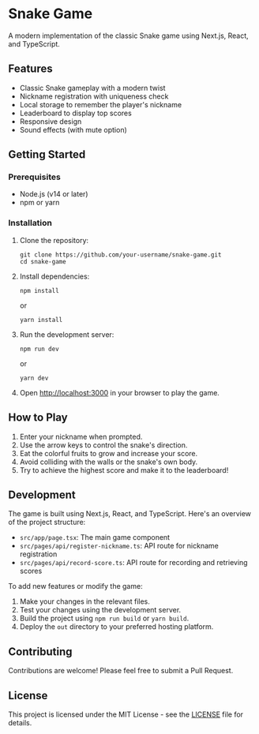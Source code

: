 # Snake Game

A modern implementation of the classic Snake game using Next.js, React, and TypeScript.

## Features

- Classic Snake gameplay with a modern twist
- Nickname registration with uniqueness check
- Local storage to remember the player's nickname
- Leaderboard to display top scores
- Responsive design
- Sound effects (with mute option)

## Getting Started

### Prerequisites

- Node.js (v14 or later)
- npm or yarn

### Installation

1. Clone the repository:
   ```
   git clone https://github.com/your-username/snake-game.git
   cd snake-game
   ```

2. Install dependencies:
   ```
   npm install
   ```
   or
   ```
   yarn install
   ```

3. Run the development server:
   ```
   npm run dev
   ```
   or
   ```
   yarn dev
   ```

4. Open [http://localhost:3000](http://localhost:3000) in your browser to play the game.

## How to Play

1. Enter your nickname when prompted.
2. Use the arrow keys to control the snake's direction.
3. Eat the colorful fruits to grow and increase your score.
4. Avoid colliding with the walls or the snake's own body.
5. Try to achieve the highest score and make it to the leaderboard!

## Development

The game is built using Next.js, React, and TypeScript. Here's an overview of the project structure:

- `src/app/page.tsx`: The main game component
- `src/pages/api/register-nickname.ts`: API route for nickname registration
- `src/pages/api/record-score.ts`: API route for recording and retrieving scores

To add new features or modify the game:

1. Make your changes in the relevant files.
2. Test your changes using the development server.
3. Build the project using `npm run build` or `yarn build`.
4. Deploy the `out` directory to your preferred hosting platform.

## Contributing

Contributions are welcome! Please feel free to submit a Pull Request.

## License

This project is licensed under the MIT License - see the [LICENSE](LICENSE) file for details.
